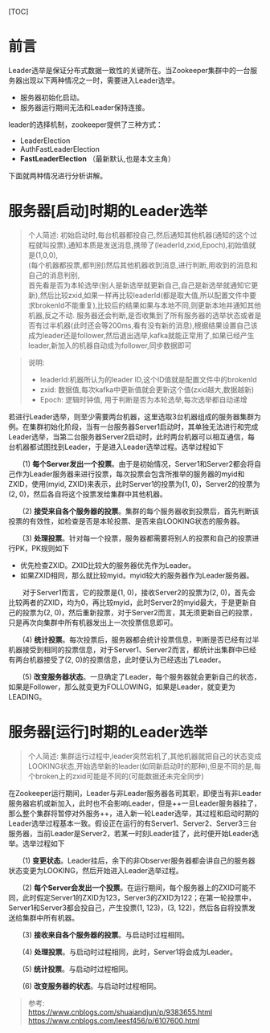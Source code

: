 [TOC]
# 前言
Leader选举是保证分布式数据一致性的关键所在。当Zookeeper集群中的一台服务器出现以下两种情况之一时，需要进入Leader选举。
-   服务器初始化启动。
-   服务器运行期间无法和Leader保持连接。

leader的选择机制，zookeeper提供了三种方式：

-   LeaderElection  
-   AuthFastLeaderElection
-   **FastLeaderElection** （最新默认,也是本文主角）

下面就两种情况进行分析讲解。

# 服务器[启动]时期的Leader选举
> 个人简述: 初始启动时,每台机器都投自己,然后通知其他机器(通知的这个过程就叫投票),通知本质是发送消息,携带了(leaderId,zxid,Epoch),初始值就是(1,0,0),   
(每个机器都投票,都判别)然后其他机器收到消息,进行判断,用收到的消息和自己的消息判别,  
首先看是否为本轮选举(别人是新选举就更新自己,自己是新选举就通知它更新),然后比较zxid,如果一样再比较leaderId(都是取大值,所以配置文件中要求brokenId不能重复),比较后的结果如果与本地不同,则更新本地并通知其他机器,反之不动.
服务器还会判断,是否收集到了所有服务器的选举状态或者是否有过半机器(此时还会等200ms,看有没有新的消息),根据结果设置自己该成为leader还是follower,然后退出选举,kafka就能正常用了,如果已经产生leader,新加入的机器自动成为follower,同步数据即可

> 说明: 
>-   leaderId:机器所认为的leader ID,这个ID值就是配置文件中的brokenId
>-   zxid: 数据值,每次kafka中更新值就会更新这个值(zxid越大,数据越新)
>-   Epoch: 逻辑时钟值, 用于判断是否为本轮选举,每次选举都自动递增

若进行Leader选举，则至少需要两台机器，这里选取3台机器组成的服务器集群为例。在集群初始化阶段，当有一台服务器Server1启动时，其单独无法进行和完成Leader选举，当第二台服务器Server2启动时，此时两台机器可以相互通信，每台机器都试图找到Leader，于是进入Leader选举过程。选举过程如下

　　(1) **每个Server发出一个投票**。由于是初始情况，Server1和Server2都会将自己作为Leader服务器来进行投票，每次投票会包含所推举的服务器的myid和ZXID，使用(myid, ZXID)来表示，此时Server1的投票为(1, 0)，Server2的投票为(2, 0)，然后各自将这个投票发给集群中其他机器。

　　(2) **接受来自各个服务器的投票**。集群的每个服务器收到投票后，首先判断该投票的有效性，如检查是否是本轮投票、是否来自LOOKING状态的服务器。

　　(3) **处理投票**。针对每一个投票，服务器都需要将别人的投票和自己的投票进行PK，PK规则如下
-   优先检查ZXID。ZXID比较大的服务器优先作为Leader。
-   如果ZXID相同，那么就比较myid。myid较大的服务器作为Leader服务器。

　　对于Server1而言，它的投票是(1, 0)，接收Server2的投票为(2, 0)，首先会比较两者的ZXID，均为0，再比较myid，此时Server2的myid最大，于是更新自己的投票为(2, 0)，然后重新投票，对于Server2而言，其无须更新自己的投票，只是再次向集群中所有机器发出上一次投票信息即可。

　　(4) **统计投票**。每次投票后，服务器都会统计投票信息，判断是否已经有过半机器接受到相同的投票信息，对于Server1、Server2而言，都统计出集群中已经有两台机器接受了(2, 0)的投票信息，此时便认为已经选出了Leader。

　　(5) **改变服务器状态**。一旦确定了Leader，每个服务器就会更新自己的状态，如果是Follower，那么就变更为FOLLOWING，如果是Leader，就变更为LEADING。

# 服务器[运行]时期的Leader选举
> 个人简述: 集群运行过程中,leader突然宕机了,其他机器就把自己的状态变成LOOKING状态,开始选举新的leader(如同新启动时的那种),但是不同的是,每个broken上的zxid可能是不同的(可能数据还未完全同步)

在Zookeeper运行期间，Leader与非Leader服务器各司其职，即便当有非Leader服务器宕机或新加入，此时也不会影响Leader，但是++一旦Leader服务器挂了，那么整个集群将暂停对外服务++，进入新一轮Leader选举，其过程和启动时期的Leader选举过程基本一致。假设正在运行的有Server1、Server2、Server3三台服务器，当前Leader是Server2，若某一时刻Leader挂了，此时便开始Leader选举。选举过程如下

　　(1) **变更状态**。Leader挂后，余下的非Observer服务器都会讲自己的服务器状态变更为LOOKING，然后开始进入Leader选举过程。

　　(2) **每个Server会发出一个投票**。在运行期间，每个服务器上的ZXID可能不同，此时假定Server1的ZXID为123，Server3的ZXID为122；在第一轮投票中，Server1和Server3都会投自己，产生投票(1, 123)，(3, 122)，然后各自将投票发送给集群中所有机器。

　　(3) **接收来自各个服务器的投票**。与启动时过程相同。

　　(4) **处理投票**。与启动时过程相同，此时，Server1将会成为Leader。

　　(5) **统计投票**。与启动时过程相同。

　　(6) **改变服务器的状态**。与启动时过程相同。

> 参考:   
> https://www.cnblogs.com/shuaiandjun/p/9383655.html
> https://www.cnblogs.com/leesf456/p/6107600.html

